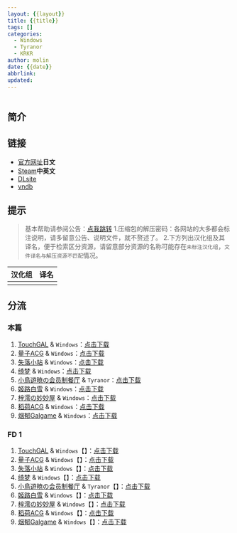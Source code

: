 ```yaml
---
layout: {{layout}}
title: {{title}}
tags: []
categories:
  - Windows
  - Tyranor
  - KRKR
author: molin
date: {{date}}
abbrlink:
updated:
---
```

<!-- cover -->
![]()


<!-- more -->

## 简介

<!-- ## 图片 -->

## 链接

- [官方网址]()**日文**
- [Steam]()**中英文**
- [DLsite]()
- [vndb]()

## 提示

> 基本帮助请参阅公告：[点我跳转](/p/announcement/)
> 1.压缩包的解压密码：各网站的大多都会标注说明，请多留意公告、说明文件，就不赘述了。
> 2.下方列出汉化组及其译名，便于检索区分资源，请留意部分资源的名称可能存在`未标注汉化组`，`文件译名与解压资源不匹配`情况。

| 汉化组 | 译名  |
| --- | --- |
|     |     |

## 分流

### 本篇

1. [TouchGAL](https://www.touchgal.io/) & `Windows`：[点击下载]()
2. [量子ACG](https://lzacg.org/) & `Windows`：[点击下载]()
3. [失落小站](https://www.shinnku.com/) & `Windows`：[点击下载]()
4. [绮梦](https://acgs.one/) & `Windows`：[点击下载](https://acgs.one/game/26.html)
5. [小鳥遊暁の会员制餐厅](https://t-satoru.top/) & `Tyranor`：[点击下载]()
6. [姬路白雪](https://pan.jlbx.xyz/) & `Windows`：[点击下载]()
7. [梓澪の妙妙屋](https://zi0.cc/) & `Windows`：[点击下载]()
8. [稻荷ACG](https://amoebi.com/) & `Windows`：[点击下载]()
9. [烟郁Galgame](https://yanyugal.top/) & `Windows`：[点击下载]()

### FD 1

1. [TouchGAL](https://www.touchgal.io/) & `Windows`【】：[点击下载]()
2. [量子ACG](https://lzacg.org/) & `Windows`【】：[点击下载]()
3. [失落小站](https://www.shinnku.com/) & `Windows`【】：[点击下载]()
4. [绮梦](https://acgs.one/) & `Windows`【】：[点击下载](https://acgs.one/game/26.html)
5. [小鳥遊暁の会员制餐厅](https://t-satoru.top/) & `Tyranor`【】：[点击下载]()
6. [姬路白雪](https://pan.jlbx.xyz/) & `Windows`【】：[点击下载]()
7. [梓澪の妙妙屋](https://zi0.cc/) & `Windows`【】：[点击下载]()
8. [稻荷ACG](https://amoebi.com/) & `Windows`【】：[点击下载]()
9. [烟郁Galgame](https://yanyugal.top/) & `Windows`【】：[点击下载]()
